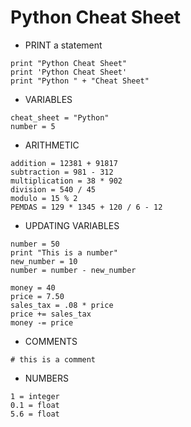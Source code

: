 # Python Cheat Sheet

- PRINT a statement

```
print "Python Cheat Sheet"
print 'Python Cheat Sheet'
print "Python " + "Cheat Sheet"
```

- VARIABLES

```
cheat_sheet = "Python"
number = 5
```

- ARITHMETIC

```
addition = 12381 + 91817
subtraction = 981 - 312
multiplication = 38 * 902
division = 540 / 45
modulo = 15 % 2
PEMDAS = 129 * 1345 + 120 / 6 - 12
```

- UPDATING VARIABLES

```
number = 50
print "This is a number"
new_number = 10
number = number - new_number

money = 40
price = 7.50
sales_tax = .08 * price
price += sales_tax
money -= price
```

- COMMENTS

```
# this is a comment
```

- NUMBERS

```
1 = integer
0.1 = float
5.6 = float
```
